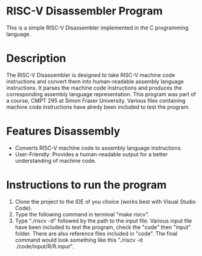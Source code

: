 # RISC-V Disassembler Program 

This is a simple RISC-V Disassembler implemented in the C programming language.

# Description 

The RISC-V Disassembler is designed to take RISC-V machine code instructions and convert them into human-readable assembly language instructions. It parses the machine code instructions and produces the corresponding assembly language representation. This program was part of a course, CMPT 295 at Simon Fraser University. Various files containing machine code instructions have alredy been included to test the program.

# Features Disassembly 
- Converts RISC-V machine code to assembly language instructions. 
- User-Friendly: Provides a human-readable output for a better understanding of machine code.

# Instructions to run the program 
1) Clone the project to the IDE of you choice (works best with Visual Studio Code).
2) Type the following command in terminal "make riscv".
3) Type "./riscv -d" followed by the path to the input file. Various input file have been included to test the program, check the "code" then "input" folder. There are also reference files included in "code". The final command would look something like this "./riscv -d ./code/input/R/R.input". 